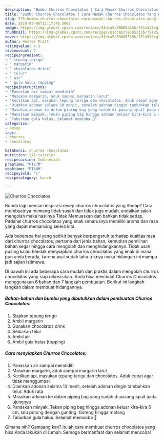 ```yaml
---
description: "Bumbu Churros Chocolatos | Cara Masak Churros Chocolatos Yang Lezat Sekali"
title: "Bumbu Churros Chocolatos | Cara Masak Churros Chocolatos Yang Lezat Sekali"
slug: 576-bumbu-churros-chocolatos-cara-masak-churros-chocolatos-yang-lezat-sekali
date: 2020-09-06T12:17:46.506Z
image: https://img-global.cpcdn.com/recipes/81dca5c59885315b/751x532cq70/churros-chocolatos-foto-resep-utama.jpg
thumbnail: https://img-global.cpcdn.com/recipes/81dca5c59885315b/751x532cq70/churros-chocolatos-foto-resep-utama.jpg
cover: https://img-global.cpcdn.com/recipes/81dca5c59885315b/751x532cq70/churros-chocolatos-foto-resep-utama.jpg
author: Hester Pratt
ratingvalue: 4.1
reviewcount: 7
recipeingredient:
- " tepung terigu"
- " margarin"
- " chocolatos drink"
- " telur"
- " air"
- " gula halus topping"
recipeinstructions:
- "Panaskan air sampai mendidih"
- "Masukan margarin, aduk sampai margarin larut"
- "Kecilkan api, masukan tepung terigu dan chocolatos. Aduk cepat agar tidak menggumpal"
- "Diamkan adonan selama 10 menit, setelah adonan dingin tambahkan telur. Aduk rata"
- "Masukan adonan ke dalam piping bag yang sudah di pasang spuit pada ujungnya"
- "Panaskan minyak. Tekan piping bag hingga adonan keluar kira-kira 5 cm, lalu potong dengan gunting. Goreng hingga matang"
- "Taburkan gula halus. Selamat memcoba 🐻"
categories:
- Resep
tags:
- churros
- chocolatos

katakunci: churros chocolatos 
nutrition: 275 calories
recipecuisine: Indonesian
preptime: "PT17M"
cooktime: "PT40M"
recipeyield: "1"
recipecategory: Lunch

---
```



![Churros Chocolatos](https://img-global.cpcdn.com/recipes/81dca5c59885315b/751x532cq70/churros-chocolatos-foto-resep-utama.jpg)

Bunda lagi mencari inspirasi resep churros chocolatos yang Sedap? Cara membuatnya memang tidak susah dan tidak juga mudah. andaikan salah mengolah maka hasilnya Tidak Memuaskan dan bahkan tidak sedap. Padahal churros chocolatos yang enak seharusnya memiliki aroma dan rasa yang dapat memancing selera kita.



Ada beberapa hal yang sedikit banyak berpengaruh terhadap kualitas rasa dari churros chocolatos, pertama dari jenis bahan, kemudian pemilihan bahan segar hingga cara mengolah dan menghidangkannya. Tidak usah pusing kalau hendak menyiapkan churros chocolatos yang enak di mana pun anda berada, karena asal sudah tahu triknya maka hidangan ini mampu jadi sajian istimewa.


Di bawah ini ada beberapa cara mudah dan praktis dalam mengolah churros chocolatos yang siap dikreasikan. Anda bisa membuat Churros Chocolatos menggunakan 6 bahan dan 7 langkah pembuatan. Berikut ini langkah-langkah dalam membuat hidangannya.

<!--inarticleads1-->

##### Bahan-bahan dan bumbu yang dibutuhkan dalam pembuatan Churros Chocolatos:

1. Siapkan  tepung terigu
1. Ambil  margarin
1. Gunakan  chocolatos drink
1. Sediakan  telur
1. Ambil  air
1. Ambil  gula halus (topping)




<!--inarticleads2-->

##### Cara menyiapkan Churros Chocolatos:

1. Panaskan air sampai mendidih
1. Masukan margarin, aduk sampai margarin larut
1. Kecilkan api, masukan tepung terigu dan chocolatos. Aduk cepat agar tidak menggumpal
1. Diamkan adonan selama 10 menit, setelah adonan dingin tambahkan telur. Aduk rata
1. Masukan adonan ke dalam piping bag yang sudah di pasang spuit pada ujungnya
1. Panaskan minyak. Tekan piping bag hingga adonan keluar kira-kira 5 cm, lalu potong dengan gunting. Goreng hingga matang
1. Taburkan gula halus. Selamat memcoba 🐻




Gimana nih? Gampang kan? Itulah cara membuat churros chocolatos yang bisa Anda lakukan di rumah. Semoga bermanfaat dan selamat mencoba!
